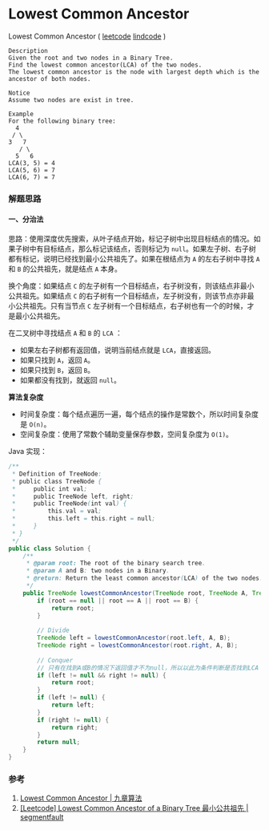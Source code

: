 # Lowest Common Ancestor

Lowest Common Ancestor ( [leetcode]() [lindcode](http://www.lintcode.com/en/problem/lowest-common-ancestor/) )

```
Description
Given the root and two nodes in a Binary Tree. 
Find the lowest common ancestor(LCA) of the two nodes.
The lowest common ancestor is the node with largest depth which is the ancestor of both nodes.

Notice
Assume two nodes are exist in tree.

Example
For the following binary tree:
  4
 / \
3   7
   / \
  5   6
LCA(3, 5) = 4
LCA(5, 6) = 7
LCA(6, 7) = 7
```



### 解题思路

#### 一、分治法

思路：使用深度优先搜索，从叶子结点开始，标记子树中出现目标结点的情况。如果子树中有目标结点，那么标记该结点，否则标记为 `null`。如果左子树、右子树都有标记，说明已经找到最小公共祖先了。如果在根结点为 `A` 的左右子树中寻找 `A` 和 `B` 的公共祖先，就是结点 `A` 本身。

换个角度：如果结点 `C` 的左子树有一个目标结点，右子树没有，则该结点非最小公共祖先。如果结点 `C` 的右子树有一个目标结点，左子树没有，则该节点亦非最小公共祖先。只有当节点 `C` 左子树有一个目标结点，右子树也有一个的时候，才是最小公共祖先。

在二叉树中寻找结点 `A` 和 `B` 的 `LCA` ：

- 如果左右子树都有返回值，说明当前结点就是 `LCA`，直接返回。
- 如果只找到 `A`，返回 `A`。
- 如果只找到 `B`，返回 `B`。
- 如果都没有找到，就返回 `null`。

**算法复杂度**

- 时间复杂度：每个结点遍历一遍，每个结点的操作是常数个，所以时间复杂度是 `O(n)`。
- 空间复杂度：使用了常数个辅助变量保存参数，空间复杂度为 `O(1)`。

Java 实现：

```java
/**
 * Definition of TreeNode:
 * public class TreeNode {
 *     public int val;
 *     public TreeNode left, right;
 *     public TreeNode(int val) {
 *         this.val = val;
 *         this.left = this.right = null;
 *     }
 * }
 */
public class Solution {
    /**
     * @param root: The root of the binary search tree.
     * @param A and B: two nodes in a Binary.
     * @return: Return the least common ancestor(LCA) of the two nodes.
     */
    public TreeNode lowestCommonAncestor(TreeNode root, TreeNode A, TreeNode B) {
        if (root == null || root == A || root == B) {
            return root;
        }
        
        // Divide
        TreeNode left = lowestCommonAncestor(root.left, A, B);
        TreeNode right = lowestCommonAncestor(root.right, A, B);
        
        // Conquer
        // 只有在找到A或B的情况下返回值才不为null，所以以此为条件判断是否找到LCA
        if (left != null && right != null) {
            return root;
        }
        if (left != null) {
            return left;
        }
        if (right != null) {
            return right;
        }
        return null;
    }
}
```



### 参考

1. [Lowest Common Ancestor | 九章算法](http://www.jiuzhang.com/solutions/lowest-common-ancestor/)
2. [[Leetcode] Lowest Common Ancestor of a Binary Tree 最小公共祖先 | segmentfault](https://segmentfault.com/a/1190000003509399)